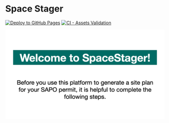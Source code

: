 # Space Stager
[![Deploy to GitHub Pages](https://github.com/pendulating/space-stager/actions/workflows/deploy.yml/badge.svg)](https://github.com/pendulating/space-stager/actions/workflows/deploy.yml)
[![CI - Assets Validation](https://github.com/pendulating/space-stager/actions/workflows/ci-assets.yml/badge.svg)](https://github.com/pendulating/space-stager/actions/workflows/ci-assets.yml)

![SAPO Walkthrough](public/data/guides/sapo_walkthrough_15fps.gif)
